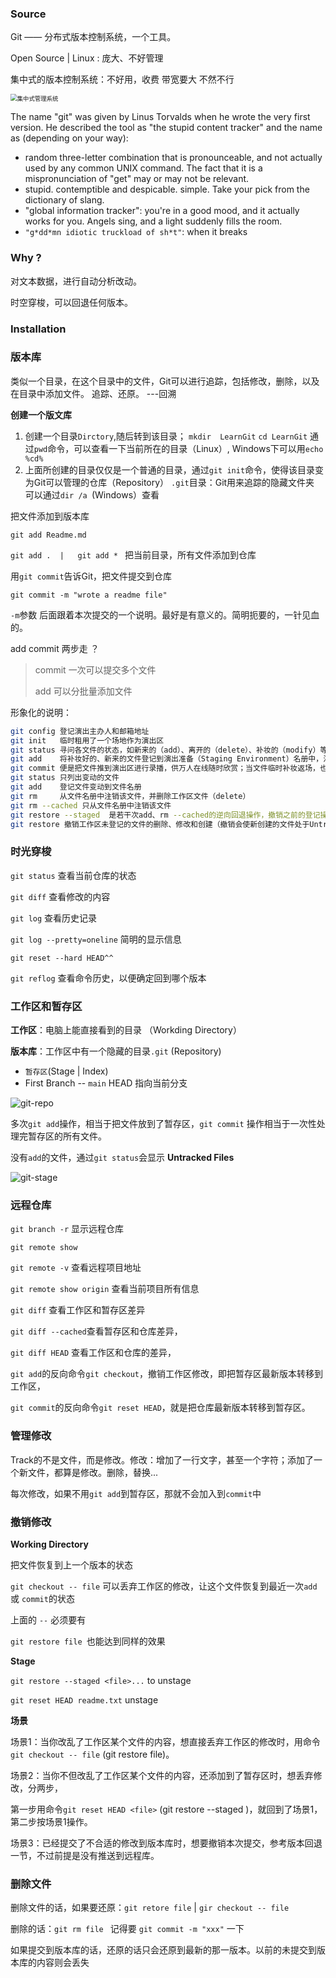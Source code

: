 ### Source

Git —— 分布式版本控制系统，一个工具。

Open Source | Linux  : 庞大、不好管理

集中式的版本控制系统：不好用，收费  带宽要大 不然不行

<img src="https://cdn.jsdelivr.net/gh/c1ata/imgbed2020/imgimage-20230315194915999.png" alt="集中式管理系统" style="zoom:67%;" />

The name "git" was given by Linus Torvalds when he wrote the very first version. He described the tool as "the stupid content tracker" 
and the name as (depending on your way): 

  - random three-letter combination that is pronounceable, and not actually used by any common UNIX command.  The fact that it is a mispronunciation of "get" may or may not be relevant. 
  - stupid. contemptible and despicable. simple. Take your pick from the dictionary of slang. 
  - "global information tracker": you're in a good mood, and it actually works for you. Angels sing, and a light suddenly fills the room. 
  - `"g*dd*mn idiotic truckload of sh*t"`: when it breaks 

### Why ?

对文本数据，进行自动分析改动。

时空穿梭，可以回退任何版本。

### Installation

### 版本库

类似一个目录，在这个目录中的文件，Git可以进行追踪，包括修改，删除，以及在目录中添加文件。 追踪、还原。 ---回溯

**创建一个版文库**

1. 创建一个目录`Dirctory`,随后转到该目录；
   `mkdir  LearnGit`
   `cd LearnGit`
   通过`pwd`命令，可以查看一下当前所在的目录（Linux）, Windows下可以用`echo %cd% `
2. 上面所创建的目录仅仅是一个普通的目录，通过`git init`命令，使得该目录变为Git可以管理的仓库（Repository）
   `.git`目录：Git用来追踪的隐藏文件夹  可以通过`dir /a `(Windows）查看

把文件添加到版本库

`git add Readme.md`

`git add .  |   git add * ` 把当前目录，所有文件添加到仓库

用`git commit`告诉Git，把文件提交到仓库

```
git commit -m "wrote a readme file"
```

`-m`参数  后面跟着本次提交的一个说明。最好是有意义的。简明扼要的，一针见血的。

add commit 两步走 ？

> commit  一次可以提交多个文件
>
> add 可以分批量添加文件

形象化的说明：

```bash
git config 登记演出主办人和邮箱地址
git init   临时租用了一个场地作为演出区
git status 寻问各文件的状态，如新来的（add）、离开的（delete）、补妆的（modify）等。
git add    将补妆好的、新来的文件登记到演出准备（Staging Environment）名册中，注销演技老套、生病而离开的文件
git commit 便是把文件推到演出区进行录播，供万人在线随时欣赏；当文件临时补妆返场，也可通过 -a ，在寻问过文件 status 的情况下，跳过登记阶段，再次录播，并剪辑、更新原有录像。
git status 只列出变动的文件
git add    登记文件变动到文件名册
git rm     从文件名册中注销该文件，并删除工作区文件（delete）
git rm --cached 只从文件名册中注销该文件
git restore --staged  是若干次add、rm --cached的逆向回退操作，撤销之前的登记操作，直到最近一次的commit 提交。
git restore 撤销工作区未登记的文件的删除、修改和创建（撤销会使新创建的文件处于Untracked的状态，但不会删除该文件），直到最近一次的登记。
```

### 时光穿梭

`git status` 查看当前仓库的状态

`git diff` 查看修改的内容

`git log` 查看历史记录

`git log --pretty=oneline` 简明的显示信息 

`git reset --hard HEAD^^`

`git reflog` 查看命令历史，以便确定回到哪个版本

### 工作区和暂存区

**工作区**：电脑上能直接看到的目录 （Workding Directory）

**版本库**：工作区中有一个隐藏的目录`.git` (Repository)

- `暂存区`(Stage | Index)
- First Branch -- `main`   HEAD 指向当前分支

 ![git-repo](https://cdn.jsdelivr.net/gh/c1ata/imgbed2020/img0)

多次`git add`操作，相当于把文件放到了暂存区，`git commit` 操作相当于一次性处理完暂存区的所有文件。

没有`add`的文件，通过`git status`会显示 **Untracked Files**

 ![git-stage](https://www.liaoxuefeng.com/files/attachments/919020074026336/0)

### 远程仓库

`git branch -r` 显示远程仓库

`git remote show`

`git remote -v` 查看远程项目地址

`git remote show origin` 查看当前项目所有信息

`git diff`        查看工作区和暂存区差异

`git diff --cached`查看暂存区和仓库差异，

`git diff HEAD` 查看工作区和仓库的差异，

`git add`的反向命令`git checkout`，撤销工作区修改，即把暂存区最新版本转移到工作区，

`git commit`的反向命令`git reset HEAD`，就是把仓库最新版本转移到暂存区。

### 管理修改

Track的不是文件，而是修改。修改：增加了一行文字，甚至一个字符；添加了一个新文件，都算是修改。删除，替换...

每次修改，如果不用`git add`到暂存区，那就不会加入到`commit`中

### 撤销修改

**Working Directory**

把文件恢复到上一个版本的状态

`git checkout -- file` 可以丢弃工作区的修改，让这个文件恢复到最近一次`add` 或 `commit`的状态

上面的 `--` 必须要有

`git restore file `也能达到同样的效果

**Stage**

`git restore --staged <file>...`  to unstage

 `git reset HEAD readme.txt`   unstage 

**场景**

场景1：当你改乱了工作区某个文件的内容，想直接丢弃工作区的修改时，用命令`git checkout -- file` (git restore file)。

场景2：当你不但改乱了工作区某个文件的内容，还添加到了暂存区时，想丢弃修改，分两步，

第一步用命令`git reset HEAD <file>`  (git restore --staged <file>)，就回到了场景1，第二步按场景1操作。

场景3：已经提交了不合适的修改到版本库时，想要撤销本次提交，参考版本回退一节，不过前提是没有推送到远程库。

### 删除文件

删除文件的话，如果要还原：`git retore file` | `gir checkout -- file` 

删除的话：`git rm file `  记得要 `git commit -m "xxx"` 一下

如果提交到版本库的话，还原的话只会还原到最新的那一版本。以前的未提交到版本库的内容则会丢失